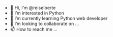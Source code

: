 - 👋 Hi, I’m @reiselberte
- 👀 I’m interested in Python
- 🌱 I’m currently learning Python web developer
- 💞️ I’m looking to collaborate on ...
- 📫 How to reach me ...

<!---
reiselberte/reiselberte is a ✨ special ✨ repository because its `README.md` (this file) appears on your GitHub profile.
You can click the Preview link to take a look at your changes.
--->

